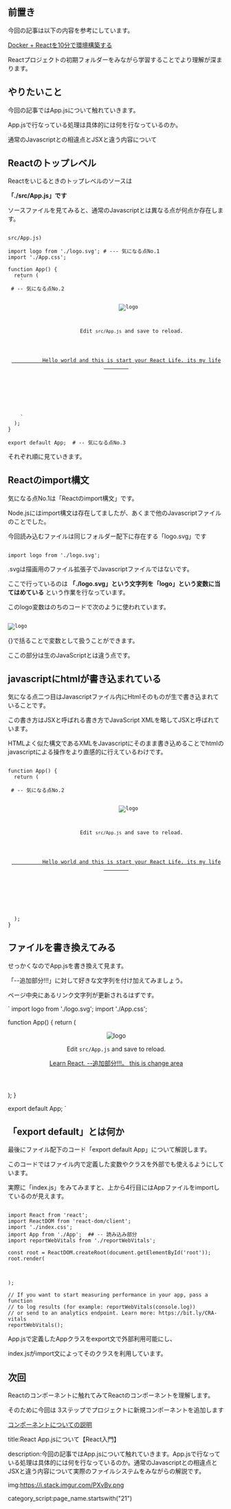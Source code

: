 

## 前置き

今回の記事は以下の内容を参考にしています。

<a href="./2101react_build.md">
Docker + Reactを10分で環境構築する
</a>

Reactプロジェクトの初期フォルダーをみながら学習することでより理解が深まります。


## やりたいこと

今回の記事ではApp.jsについて触れていきます。

App.jsで行なっている処理は具体的には何を行なっているのか。

通常のJavascriptとの相違点とJSXと違う内容について



## Reactのトップレベル

Reactをいじるときのトップレベルのソースは

**「./src/App.js」です**

ソースファイルを見てみると、通常のJavascriptとは異なる点が何点か存在します。

<pre><code>
src/App.js)

import logo from './logo.svg'; # --- 気になる点No.1
import './App.css';

function App() {
  return (
    `<div className="App"> # -- 気になる点No.2
      <header className="App-header">
        <img src={logo} className="App-logo" alt="logo" />
        <p>
          Edit <code>src/App.js</code> and save to reload.
        </p>
        <a
          className="App-link"
          href="https://reactjs.org"
          target="_blank"
          rel="noopener noreferrer"
        >
          Hello world and this is start your React Life. its my life
        </a>
      </header>
    </div>
    `
  );
}

export default App;  # -- 気になる点No.3
</code></pre>

それぞれ順に見ていきます。


## Reactのimport構文

気になる点No.1は「Reactのimport構文」です。

Node.jsにはimport構文は存在してましたが、あくまで他のJavascriptファイルのことでした。

今回読み込むファイルは同じフォルダー配下に存在する「logo.svg」です

<pre><code>
import logo from './logo.svg';
</code></pre>

.svgは描画用のファイル拡張子でJavascriptファイルではないです。

ここで行っているのは **「./logo.svg」という文字列を「logo」という変数に当てはめている** という作業を行なっています。

このlogo変数はのちのコードで次のように使われています。

<pre><code>
<img src={logo} className="App-logo" alt="logo" />
</code></pre>

{}で括ることで変数として扱うことができます。

ここの部分は生のJavaScriptとは違う点です。


## javascriptにhtmlが書き込まれている

気になる点二つ目はJavascriptファイル内にHtmlそのものが生で書き込まれていることです。

この書き方はJSXと呼ばれる書き方でJavaScript XMLを略してJSXと呼ばれています。

HTMLよく似た構文であるXMLをJavascriptにそのまま書き込めることでhtmlのjavascriptによる操作をより直感的に行えているわけです。

<pre><code>
function App() {
  return (
    <div className="App"> # -- 気になる点No.2
      <header className="App-header">
        <img src={logo} className="App-logo" alt="logo" />
        <p>
          Edit <code>src/App.js</code> and save to reload.
        </p>
        <a
          className="App-link"
          href="https://reactjs.org"
          target="_blank"
          rel="noopener noreferrer"
        >
          Hello world and this is start your React Life. its my life
        </a>
      </header>
    </div>
  );
}
</code></pre>


## ファイルを書き換えてみる

せっかくなのでApp.jsを書き換えて見ます。

「--追加部分!!!」に対して好きな文字列を付け加えてみましょう。

ページ中央にあるリンク文字列が更新されるはずです。

`
import logo from './logo.svg';
import './App.css';

function App() {
  return (
    <div className="App">
      <header className="App-header">
        <img src={logo} className="App-logo" alt="logo" />
        <p>
          Edit <code>src/App.js</code> and save to reload.
        </p>
        <a
          className="App-link"
          href="https://reactjs.org"
          target="_blank"
          rel="noopener noreferrer"
        >
          Learn React.   --追加部分!!!。 this is change area
        </a>
      </header>
    </div>
  );
}

export default App;
`



## 「export default」とは何か

最後にファイル配下のコード「export default App」について解説します。

このコードではファイル内で定義した変数やクラスを外部でも使えるようにしています。

実際に「index.js」をみてみますと、上から4行目にはAppファイルをimportしているのが見えます。

<pre><code>
import React from 'react';
import ReactDOM from 'react-dom/client';
import './index.css';
import App from './App';  ## -- 読み込み部分
import reportWebVitals from './reportWebVitals';

const root = ReactDOM.createRoot(document.getElementById('root'));
root.render(
  <React.StrictMode>
    <App />
  </React.StrictMode>
);

// If you want to start measuring performance in your app, pass a function
// to log results (for example: reportWebVitals(console.log))
// or send to an analytics endpoint. Learn more: https://bit.ly/CRA-vitals
reportWebVitals();
</code></pre>

App.jsで定義したAppクラスをexport文で外部利用可能にし、

index.jsがimport文によってそのクラスを利用しています。



## 次回

Reactのコンポーネントに触れてみてReactのコンポーネントを理解します。

そのために今回は 3ステップでプロジェクトに新規コンポーネントを追加します

<a href="./2103react_component.md">
コンポーネントについての説明
</a>





title:React App.jsについて【React入門】

description:今回の記事ではApp.jsについて触れていきます。App.jsで行なっている処理は具体的には何を行なっているのか。通常のJavascriptとの相違点とJSXと違う内容について実際のファイルシステムをみながらの解説です。

img:https://i.stack.imgur.com/PXvBv.png

category_script:page_name.startswith("21")


